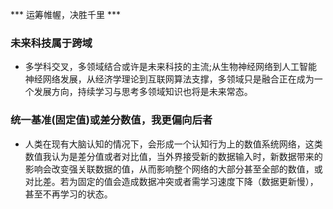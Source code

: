 *** 运筹帷幄，决胜千里 ***

### 未来科技属于跨域

* 多学科交叉，多领域结合或许是未来科技的主流;从生物神经网络到人工智能神经网络发展，从经济学理论到互联网算法支撑，多领域只是融合正在成为一个发展方向，持续学习与思考多领域知识也将是未来常态。

### 统一基准(固定值)或差分数值，我更偏向后者
* 人类在现有大脑认知的情况下，会形成一个认知行为上的数值系统网络，这类数值我认为是差分值或者对比值，当外界接受新的数据输入时，新数据带来的影响会改变强关联数据的值，从而影响整个网络的大部分甚至全部的数值，或对比差。若为固定的值会造成数据冲突或者需学习速度下降（数据更新慢），甚至不再学习的状态。